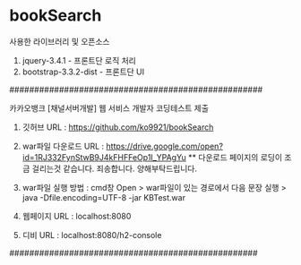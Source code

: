 # bookSearch

사용한 라이브러리 및 오픈소스
1. jquery-3.4.1 - 프론트단 로직 처리
2. bootstrap-3.3.2-dist - 프론트단 UI


###################################################

카카오뱅크 [채널서버개발] 웹 서비스 개발자 코딩테스트 제출

1. 깃허브 URL : https://github.com/ko9921/bookSearch

2. war파일 다운로드 URL : https://drive.google.com/open?id=1RJ332FynStwB9J4kFHFFeOp1I_YPAgYu
  ** 다운로드 페이지의 로딩이 조금 걸리는것 같습니다. 죄송합니다. 양해부탁드립니다.

3. war파일 실행 방법 : cmd창 Open > war파일이 있는 경로에서 다음 문장 실행 > java -Dfile.encoding=UTF-8 -jar KBTest.war

4. 웹페이지 URL : localhost:8080

5. 디비 URL : localhost:8080/h2-console

##################################################
